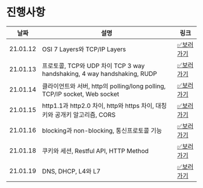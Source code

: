 # 진행사항

|날짜|설명|링크|
|------|---|---|
|21.01.12|OSI 7 Layers와 TCP/IP Layers|[✅보러가기](https://github.com/SSAFY-CS-STUDY/Tech_interview/blob/main/01.network/lyj/21.01.12.md)|
|21.01.13|프로토콜, TCP와 UDP 차이 TCP 3 way handshaking, 4 way handshaking, RUDP |[✅보러가기](https://github.com/SSAFY-CS-STUDY/Tech_interview/blob/main/01.network/lyj/21.01.13.md)|
|21.01.14|클라이언트와 서버, http의 polling/long polling, TCP/IP socket, Web socket |[✅보러가기](https://github.com/SSAFY-CS-STUDY/Tech_interview/blob/main/01.network/lyj/21.01.14.md)|
|21.01.15|http1.1과 http2.0 차이, http와 https 차이, 대칭키와 공개키 알고리즘, CORS |[✅보러가기](https://github.com/SSAFY-CS-STUDY/Tech_interview/blob/main/01.network/lyj/21.01.15.md)|
|21.01.16|blocking과 non-blocking, 통신프로토콜 기능 |[✅보러가기](https://github.com/SSAFY-CS-STUDY/Tech_interview/blob/main/01.network/lyj/21.01.16.md)|
|21.01.18|쿠키와 세션, Restful API, HTTP Method |[✅보러가기](https://github.com/SSAFY-CS-STUDY/Tech_interview/blob/main/01.network/lyj/21.01.18.md)|
|21.01.19|DNS, DHCP, L4와 L7 |[✅보러가기](https://github.com/SSAFY-CS-STUDY/Tech_interview/blob/main/01.network/lyj/21.01.19.md)|

